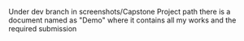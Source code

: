 Under dev branch in screenshots/Capstone Project path there is a document named as "Demo" where it contains all my works and the required submission
